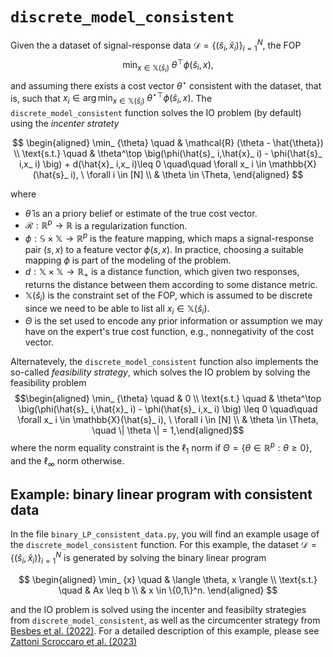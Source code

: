 # `discrete_model_consistent`

Given the a dataset of signal-response data $\mathcal{D} = \{(\hat{s}_ i, \hat{x}_ i)\}_ {i=1}^N$, the FOP
$$\min_ {x \in \mathbb{X}(\hat{s}_ i)} \ \theta^\top \phi(\hat{s}_ i,x),$$ and assuming there exists a cost vector $\theta^\star$ consistent with the dataset, that is, such that $x_ i \in \arg\min_ {x \in \mathbb{X}(\hat{s}_ i)} \ {\theta^\star}^\top \phi(\hat{s}_ i,x)$. The `discrete_model_consistent` function solves the IO problem (by default) using the *incenter stratety*

$$
\begin{aligned}
 \min_ {\theta} \quad & \mathcal{R} (\theta - \hat{\theta}) \\ 
 \text{s.t.} \quad & \theta^\top \big(\phi(\hat{s}_ i,\hat{x}_ i) - \phi(\hat{s}_ i,x_ i) \big) + d(\hat{x}_ i,x_ i)\leq 0 \quad\quad \forall x_ i \in \mathbb{X}(\hat{s}_ i), \ \forall i \in [N] \\
 & \theta \in \Theta, 
\end{aligned}
$$

where
- $\hat{\theta}$ is an a priory belief or estimate of the true cost vector.
- $\mathcal{R} : \mathbb{R}^p \to \mathbb{R}$ is a regularization function.
- $\phi: \mathbb{S} \times \mathbb{X} \to \mathbb{R}^p$ is the feature mapping, which maps a signal-response pair $(s,x)$ to a feature vector $\phi(s,x)$. In practice, choosing a suitable mapping $\phi$ is part of the modeling of the problem.
- $d : \mathbb{X} \times \mathbb{X} \to \mathbb{R}_+$ is a distance function, which given two responses, returns the distance between them according to some distance metric.
- $\mathbb{X}(\hat{s}_ i)$ is the constraint set of the FOP, which is assumed to be discrete since we need to be able to list all $x_ i \in \mathbb{X}(\hat{s}_ i)$.
- $\Theta$ is the set used to encode any prior information or assumption we may have on the expert's true cost function, e.g., nonnegativity of the cost vector.

Alternatevely, the `discrete_model_consistent` function also implements the so-called *feasibility strategy*, which solves the IO problem by solving the feasibility problem
$$\begin{aligned} \min_ {\theta} \quad & 0 \\ \text{s.t.} \quad & \theta^\top \big(\phi(\hat{s}_ i,\hat{x}_ i) - \phi(\hat{s}_ i,x_ i) \big) \leq 0 \quad\quad \forall x_ i \in \mathbb{X}(\hat{s}_ i), \ \forall i \in [N] \\ & \theta \in \Theta, \quad \| \theta \| = 1,\end{aligned}$$ where the norm equality constraint is the $\ell_ 1$ norm if $\Theta = \{\theta \in \mathbb{R}^p : \theta \geq 0\}$, and the $\ell_ \infty$ norm otherwise.

## Example: binary linear program with consistent data

In the file `binary_LP_consistent_data.py`, you will find an example usage of the `discrete_model_consistent` function. For this example, the dataset $\mathcal{D} = \{(\hat{s}_ i, \hat{x}_ i)\}_ {i=1}^N$ is generated by solving the binary linear program

$$
\begin{aligned}
\min_ {x} \quad & \langle \theta, x \rangle \\
\text{s.t.} \quad & Ax \leq b \\
& x \in \{0,1\}^n.
\end{aligned}
$$

and the IO problem is solved using the incenter and feasibilty strategies from `discrete_model_consistent`, as well as the circumcenter strategy from [Besbes et al. (2022)](https://arxiv.org/abs/2106.14015). For a detailed description of this example, please see [Zattoni Scroccaro et al. (2023)](https://arxiv.org/abs/0000.00000)